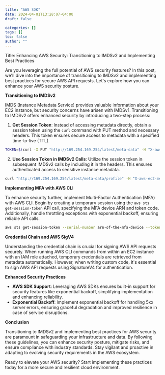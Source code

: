 ```yaml
---
title: "AWS SDK"
date: 2024-04-01T13:28:07-04:00
draft: false

categories: []
tags: []
toc: false
author: ""
---
```

Title: Enhancing AWS Security: Transitioning to IMDSv2 and Implementing Best Practices

Are you leveraging the full potential of AWS security features? In this post, we'll dive into the importance of transitioning to IMDSv2 and implementing best practices for secure AWS API requests. Let's explore how you can enhance your AWS security posture.

**Transitioning to IMDSv2**

IMDS (Instance Metadata Service) provides valuable information about your EC2 instance, but security concerns have arisen with IMDSv1. Transitioning to IMDSv2 offers enhanced security by introducing a two-step process:

1. **Get Session Token**: Instead of accessing metadata directly, obtain a session token using the `curl` command with PUT method and necessary headers. This token ensures secure access to metadata with a specified time-to-live (TTL).

```bash
TOKEN=$(curl -X PUT "http://169.254.169.254/latest/meta-data" -H "X-aws-ec2-metadata-token-ttl-seconds: 21600")
```

2. **Use Session Token in IMDSv2 Calls**: Utilize the session token in subsequent IMDSv2 calls by including it in the headers. This ensures authenticated access to sensitive instance metadata.

```bash
curl "http://169.254.169.254/latest/meta-data/profile" -H "X-aws-ec2-metadata-token: $TOKEN"
```

**Implementing MFA with AWS CLI**

To enhance security further, implement Multi-Factor Authentication (MFA) with AWS CLI. Begin by creating a temporary session using the `aws sts get-session-token` API call, specifying the MFA device ARN and token code. Additionally, handle throttling exceptions with exponential backoff, ensuring reliable API calls.

```bash
aws sts get-session-token --serial-number arn-of-the-mfa-device --token-code code-from-token --duration-seconds 3600
```

**Credential Chain and AWS SigV4**

Understanding the credential chain is crucial for signing AWS API requests securely. When running AWS CLI commands from within an EC2 instance with an IAM role attached, temporary credentials are retrieved from metadata automatically. However, when writing custom code, it's essential to sign AWS API requests using SignatureV4 for authentication.

**Enhanced Security Practices**

- **AWS SDK Support**: Leveraging AWS SDKs ensures built-in support for security features like exponential backoff, simplifying implementation and enhancing reliability.
- **Exponential Backoff**: Implement exponential backoff for handling 5xx server errors, ensuring graceful degradation and improved resilience in case of service disruptions.

**Conclusion**

Transitioning to IMDSv2 and implementing best practices for AWS security are paramount in safeguarding your infrastructure and data. By following these guidelines, you can enhance security posture, mitigate risks, and ensure compliance with industry standards. Stay vigilant and proactive in adapting to evolving security requirements in the AWS ecosystem.

Ready to elevate your AWS security? Start implementing these practices today for a more secure and resilient cloud environment.
